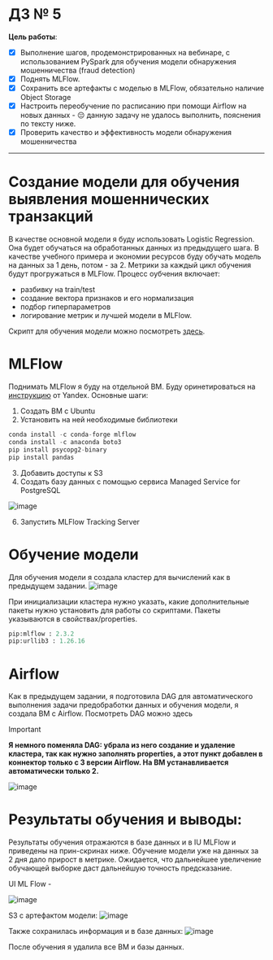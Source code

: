 # ДЗ № 5
**Цель работы**:
- [x] Выполнение шагов, продемонстрированных на вебинаре, с использованием PySpark для обучения
модели обнаружения мошенничества (fraud detection) 
- [x] Поднять MLFlow. 
- [x] Сохранить все артефакты с моделью в MLFlow, обязательно наличие Object Storage
- [x] Настроить переобучение по расписанию при помощи Airflow на новых данных - :pensive: данную задачу не удалось выполнить, пояснения по тексту ниже.
- [x] Проверить качество и эффективность модели обнаружения мошенничества
<hr>

# Создание модели для обучения выявления мошеннических транзакций
В качестве основной модели я буду использовать Logistic Regression. Она будет обучаться на обработанных данных из предыдущего шага. В качестве учебного примера и экономии ресурсов буду обучать модель на данных за 1 день, потом - за 2. Метрики за каждый цикл обучения будут прогружаться в MLFlow. Процесс оубчения включает:
- разбивку на train/test
- создание вектора признаков и его нормализация
- подбор гиперпараметров
- логирование метрик и лучшей модели в MLFlow.
  
Скрипт для обучения модели можно посмотреть [здесь](https://github.com/shakhovak/MLOps_HW/blob/master/HW_5/model_train.py).

# MLFlow
Поднимать MLFlow я буду на отдельной ВМ. Буду оринетироваться на [инструкцию](https://cloud.yandex.ru/ru/docs/datasphere/tutorials/mlflow-datasphere#setup-mlflow) от Yandex. Основные шаги:
1. Создать ВМ с Ubuntu
2. Установить на ней необходимые библиотеки

```python 
conda install -c conda-forge mlflow
conda install -c anaconda boto3
pip install psycopg2-binary
pip install pandas
```
3. Добавить доступы к S3
4. Создать базу данных с помощью сервиса Managed Service for PostgreSQL

![image](https://github.com/shakhovak/MLOps_HW/assets/89096305/31ef11dd-9f08-48c6-9a19-faa0d0a22932)

6. Запустить MLFlow Tracking Server 

# Обучение модели
Для обучения модели я создала кластер для вычислений как в предыдущем задании.
   ![image](https://github.com/shakhovak/MLOps_HW/assets/89096305/71d00252-a0b2-4c5f-8005-0188f01f6819)

При инициализации кластера нужно указать, какие дополнительные пакеты нужно установить для работы со скриптами. Пакеты указываются в свойствах/properties.

```python
pip:mlflow : 2.3.2
pip:urllib3 : 1.26.16
```

# Airflow

Как в предыдущем задании, я подготовила DAG для автоматического выполнения задачи предобработки данных и обучения модели, я создала ВМ c Airflow. Посмотреть DAG можно здесь

> [!IMPORTANT]
> **Я немного поменяла DAG: убрала из него создание и удаление кластера, так как нужно заполнять properties, а этот пункт добавлен в коннектор только с 3 версии Airflow. На ВМ устанавливается автоматически только 2.**
>

![image](https://github.com/shakhovak/MLOps_HW/assets/89096305/a866d782-0dd5-4841-9d0e-f07f5b0f47bb)

 
# Результаты обучения и выводы:
Результаты обучения отражаются в базе данных и в IU MLFlow и приведены на прин-скринах ниже. 
Обучение модели уже на данных за 2 дня дало прирост в метрике. Ожидается, что дальнейшее увеличение обучающей выборке даст дальнейшую точность предсказание.

UI ML Flow -

![image](https://github.com/shakhovak/MLOps_HW/assets/89096305/0051208f-e2f6-4782-90aa-cfbc96e98742)

S3 c артефактом модели:
![image](https://github.com/shakhovak/MLOps_HW/assets/89096305/70d10ec8-48aa-4022-ae0f-b3c4e963d609)

Также сохранилась информация и в базе данных:
![image](https://github.com/shakhovak/MLOps_HW/assets/89096305/1df1ad9c-22bd-4d8e-bdc7-200414733ec6)

После обучения я удалила все ВМ и базы данных.



   

